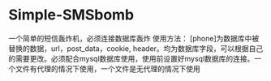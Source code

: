 # Simple-SMSbomb
一个简单的短信轰炸机，必须连接数据库轰炸
使用方法：
[phone]为数据库中被替换的数据，url，post_data，cookie, header。均为数据库字段，可以根据自己的需要更改。必须配合mysql数据库使用，使用前设置好mysql数据库的连接。一个文件有代理的情况下使用，一个文件是无代理的情况下使用
